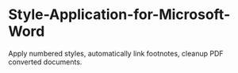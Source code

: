 # Style-Application-for-Microsoft-Word
Apply numbered styles, automatically link footnotes, cleanup PDF converted documents.
